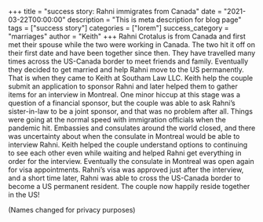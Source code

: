 +++
title = "success story: Rahni immigrates from Canada"
date = "2021-03-22T00:00:00"
description = "This is meta description for blog page"
tags = ["success story"]
categories = ["lorem"]
success_category = "marriages"
author = "Keith"
+++
Rahni Crotalus is from Canada and first met their spouse while the two were working in Canada. The two hit it off on their first date and have been together since then. They have travelled many times across the US-Canada border to meet friends and family. Eventually they decided to get married and help Rahni move to the US permanently. That is when they came to Keith at Southam Law LLC. Keith help the couple submit an application to sponsor Rahni and later helped them to gather items for an interview in Montreal. One minor hiccup at this stage was a question of a financial sponsor, but the couple was able to ask Rahni’s sister-in-law to be a joint sponsor, and that was no problem after all. Things were going at the normal speed with immigration officials when the pandemic hit. Embassies and consulates around the world closed, and there was uncertainty about when the consulate in Montreal would be able to interview Rahni. Keith helped the couple understand options to continuing to see each other even while waiting and helped Rahni get everything in order for the interview. Eventually the consulate in Montreal was open again for visa appointments. Rahni’s visa was approved just after the interview, and a short time later, Rahni was able to cross the US-Canada border to become a US permanent resident. The couple now happily reside together in the US!

(Names changed for privacy purposes)
